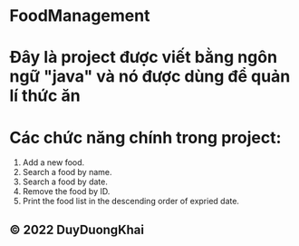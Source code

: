 # FoodManagement
# Đây là project được viết bằng ngôn ngữ "java" và nó được dùng để quản lí thức ăn 
# Các chức năng chính trong project: 
1. Add a new food.
2. Search a food by name. 
3. Search a food by date. 
4. Remove the food by ID. 
5. Print the food list in the descending order of expried date. 

## © 2022 DuyDuongKhai
